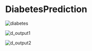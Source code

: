 # DiabetesPrediction
![diabetes](https://github.com/asrujana/DiabetesPrediction/assets/85404548/992d812a-0368-4be3-b16b-e8a736fe5e9a)

![d_output1](https://github.com/asrujana/DiabetesPrediction/assets/85404548/23e6b64c-f2c4-4ede-88e5-9bf282f7ccff)

![d_output2](https://github.com/asrujana/DiabetesPrediction/assets/85404548/da310703-eed9-4399-9923-28e3da961a48)
